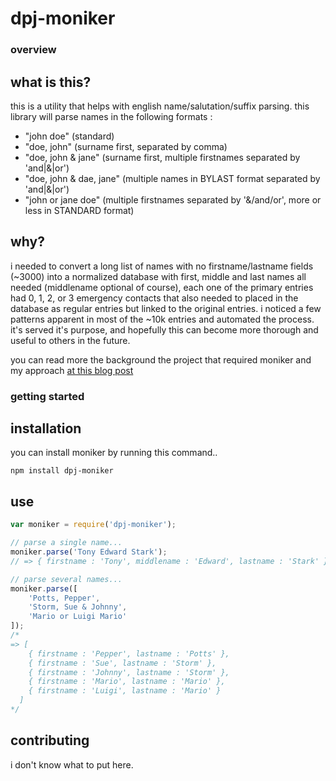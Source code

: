 dpj-moniker
=======
### overview
what is this?
--------------------------------------
this is a utility that helps with english name/salutation/suffix parsing. this library will parse names in the following formats :
- "john doe" (standard) 
- "doe, john" (surname first, separated by comma) 
- "doe, john & jane" (surname first, multiple firstnames separated by 'and|&|or') 
- "doe, john & dae, jane" (multiple names in BYLAST format separated by 'and|&|or')
- "john or jane doe" (multiple firstnames separated by '&/and/or', more or less in STANDARD format) 

why?
--------------------------------------
i needed to convert a long list of names with no firstname/lastname fields (~3000) into a normalized database with first, middle and last names all needed (middlename optional of course), each one of the primary entries had 0, 1, 2, or 3 emergency contacts that also needed to placed in the database as regular entries but linked to the original entries. i noticed a few patterns apparent in most of the ~10k entries and automated the process. it's served it's purpose, and hopefully this can become more thorough and useful to others in the future. 

you can read more the background the project that required moniker and my approach [at this blog post](http://dennisporterjr.com/moniker/)

### getting started
installation
--------------------------------------
you can install moniker by running this command..
```shell
npm install dpj-moniker
```

use
--------------------------------------
```js
var moniker = require('dpj-moniker');

// parse a single name...
moniker.parse('Tony Edward Stark'); 
// => { firstname : 'Tony', middlename : 'Edward', lastname : 'Stark' }

// parse several names...
moniker.parse([
    'Potts, Pepper',
    'Storm, Sue & Johnny',
    'Mario or Luigi Mario'
]);
/*
=> [
    { firstname : 'Pepper', lastname : 'Potts' },
    { firstname : 'Sue', lastname : 'Storm' },
    { firstname : 'Johnny', lastname : 'Storm' },
    { firstname : 'Mario', lastname : 'Mario' },
    { firstname : 'Luigi', lastname : 'Mario' }
  ]
*/
```
## contributing
i don't know what to put here.
